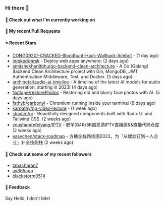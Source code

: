 ### Hi there 👋

#### 👷 Check out what I'm currently working on

#### 🔨 My recent Pull Requests


#### ⭐ Recent Stars

- [DONG0920/-CRACKED-Bloodhunt-Hack-Wallhack-Aimbot](https://github.com/DONG0920/-CRACKED-Bloodhunt-Hack-Wallhack-Aimbot) -  (1 day ago)
- [mrsked/mrsk](https://github.com/mrsked/mrsk) - Deploy web apps anywhere. (2 days ago)
- [amitshekhariitbhu/go-backend-clean-architecture](https://github.com/amitshekhariitbhu/go-backend-clean-architecture) - A Go (Golang) Backend Clean Architecture project with Gin, MongoDB, JWT Authentication Middleware, Test, and Docker. (3 days ago)
- [archinetai/audio-ai-timeline](https://github.com/archinetai/audio-ai-timeline) - A timeline of the latest AI models for audio generation, starting in 2023! (4 days ago)
- [Nutlope/restorePhotos](https://github.com/Nutlope/restorePhotos) - Restoring old and blurry face photos with AI. (5 days ago)
- [fathyb/carbonyl](https://github.com/fathyb/carbonyl) - Chromium running inside your terminal (6 days ago)
- [karpathy/ng-video-lecture](https://github.com/karpathy/ng-video-lecture) -  (1 week ago)
- [shadcn/ui](https://github.com/shadcn/ui) - Beautifully designed components built with Radix UI and Tailwind CSS. (2 weeks ago)
- [youshandefeiyang/IPTV](https://github.com/youshandefeiyang/IPTV) - 肥羊的4K/8K超高清IPTV直播源&amp;&amp;直播代码仓库 (2 weeks ago)
- [easychen/stack-roadmap](https://github.com/easychen/stack-roadmap) - 方糖全栈路线图2023，为「从螺丝钉到一人企业」补全技能栈 (2 weeks ago)

#### 👯 Check out some of my recent followers

- [tahacharan7](https://github.com/tahacharan7)
- [av365app](https://github.com/av365app)
- [blackstorm0514](https://github.com/blackstorm0514)

#### 💬 Feedback

Say Hello, I don't bite!